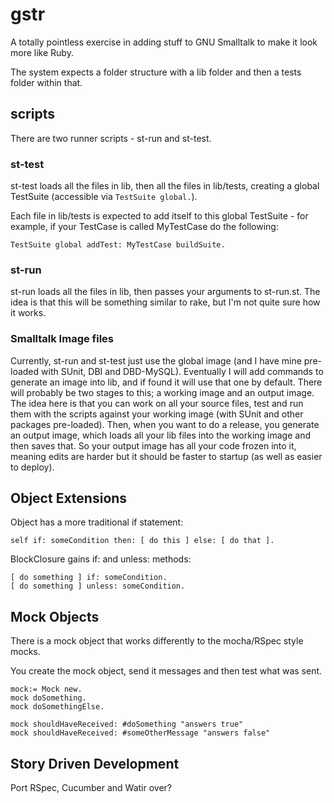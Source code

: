 gstr
====

A totally pointless exercise in adding stuff to GNU Smalltalk to make it look more like Ruby.  

The system expects a folder structure with a lib folder and then a tests folder within that.  

scripts
-------

There are two runner scripts - st-run and st-test.  

### st-test

st-test loads all the files in lib, then all the files in lib/tests, creating a global TestSuite (accessible via `TestSuite global.`).  

Each file in lib/tests is expected to add itself to this global TestSuite - for example, if your TestCase is called MyTestCase do the following: 

    TestSuite global addTest: MyTestCase buildSuite.

### st-run

st-run loads all the files in lib, then passes your arguments to st-run.st.  The idea is that this will be something similar to rake, but I'm not quite sure how it works.  

### Smalltalk Image files

Currently, st-run and st-test just use the global image (and I have mine pre-loaded with SUnit, DBI and DBD-MySQL).  Eventually I will add commands to generate an image into lib, and if found it will use that one by default.  There will probably be two stages to this; a working image and an output image.  The idea here is that you can work on all your source files, test and run them with the scripts against your working image (with SUnit and other packages pre-loaded).  Then, when you want to do a release, you generate an output image, which loads all your lib files into the working image and then saves that.  So your output image has all your code frozen into it, meaning edits are harder but it should be faster to startup (as well as easier to deploy).  

Object Extensions
-----------------

Object has a more traditional if statement: 

    self if: someCondition then: [ do this ] else: [ do that ].

BlockClosure gains if: and unless: methods: 

    [ do something ] if: someCondition.
    [ do something ] unless: someCondition.

Mock Objects
------------

There is a mock object that works differently to the mocha/RSpec style mocks.  

You create the mock object, send it messages and then test what was sent.  

    mock:= Mock new.
    mock doSomething.
    mock doSomethingElse.
    
    mock shouldHaveReceived: #doSomething "answers true"
    mock shouldHaveReceived: #someOtherMessage "answers false"

Story Driven Development
------------------------

Port RSpec, Cucumber and Watir over?
